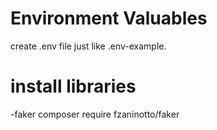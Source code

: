 # Environment Valuables
create .env file just like .env-example.

# install libraries
-faker
composer require fzaninotto/faker